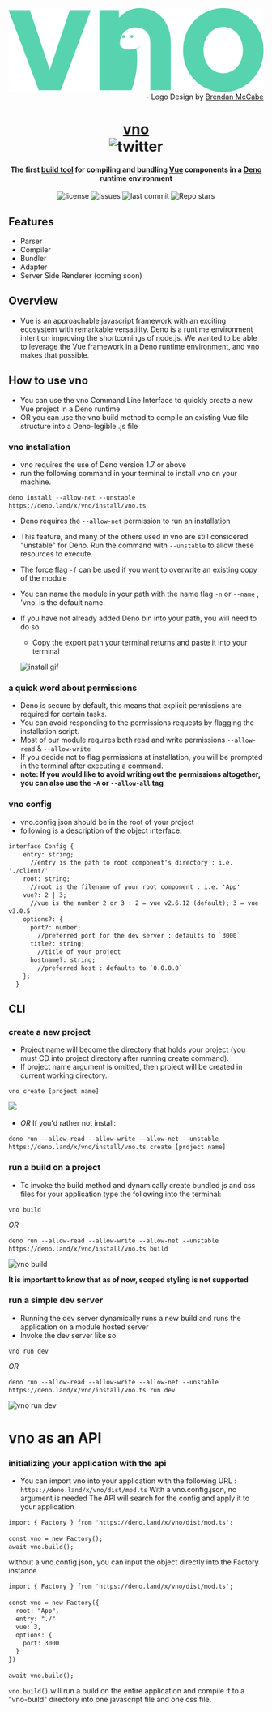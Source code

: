 <img src="./assets/vnologo.svg"
     alt="vno logo"
     style="float: left; margin-right: 10px;" />

<p align='right'> - Logo Design by <a href='https://www.behance.net/bmccabe'>Brendan McCabe</a></p>
<h1 align="center">
	<a href='https://www.vno.land'>vno</a> <br/>
	<img alt="twitter" src="https://img.shields.io/twitter/follow/vno_land?label=%40vno_land&logoColor=%2357d3af&style=social"></h1>
	<h4 align='center'> The first <a href='https://deno.land/x/vno'>build tool</a> for compiling and bundling <a href='https://github.com/vuejs'>Vue</a> components in a <a href='https://github.com/denoland'>Deno</a> runtime environment</h4>

<p align="center">
  <img alt="license" src="https://img.shields.io/github/license/oslabs-beta/vno?color=%2357d3af">
  <img alt="issues" src="https://img.shields.io/github/issues-raw/oslabs-beta/vno?color=yellow">
  <img alt="last commit" src="https://img.shields.io/github/last-commit/oslabs-beta/vno?color=%2357d3af">
  <img alt="Repo stars" src="https://img.shields.io/github/stars/oslabs-beta/vno?logoColor=%2334495e&style=social"> 
</p>

## Features

- Parser
- Compiler
- Bundler
- Adapter
- Server Side Renderer (coming soon)

## Overview

- Vue is an approachable javascript framework with an exciting ecosystem with remarkable versatility. Deno is a runtime environment intent on improving the shortcomings of node.js. We wanted to be able to leverage the Vue framework in a Deno runtime environment, and vno makes that possible.

## How to use vno

- You can use the vno Command Line Interface to quickly create a new Vue project in a Deno runtime
- OR you can use the vno build method to compile an existing Vue file structure into a Deno-legible .js file

### vno installation

- vno requires the use of Deno version 1.7 or above
- run the following command in your terminal to install vno on your machine.

```
deno install --allow-net --unstable https://deno.land/x/vno/install/vno.ts
```

- Deno requires the `--allow-net` permission to run an installation
- This feature, and many of the others used in vno are still considered "unstable" for Deno. Run the command with `--unstable` to allow these resources to execute.
- The force flag `-f` can be used if you want to overwrite an existing copy of the module
- You can name the module in your path with the name flag `-n` or `--name` , 'vno' is the default name.
- If you have not already added Deno bin into your path, you will need to do so.

  - Copy the export path your terminal returns and paste it into your terminal

  ![install gif](https://media.giphy.com/media/LVokebNuReGJuwU13R/giphy.gif)

### a quick word about permissions

- Deno is secure by default, this means that explicit permissions are required for certain tasks.
- You can avoid responding to the permissions requests by flagging the installation script.
- Most of our module requires both read and write permissions `--allow-read` & `--allow-write`
- If you decide not to flag permissions at installation, you will be prompted in the terminal after executing a command.
- **note: If you would like to avoid writing out the permissions altogether, you can also use the `-A` or `--allow-all` tag**

### vno config

- vno.config.json should be in the root of your project
- following is a description of the object interface:

```
interface Config {
    entry: string;
      //entry is the path to root component's directory : i.e. './client/'
    root: string;
      //root is the filename of your root component : i.e. 'App'
    vue?: 2 | 3;
      //vue is the number 2 or 3 : 2 = vue v2.6.12 (default); 3 = vue v3.0.5 
    options?: {
      port?: number;
        //preferred port for the dev server : defaults to `3000`
      title?: string;
        //title of your project
      hostname?: string;
        //preferred host : defaults to `0.0.0.0`
    };
  }
```

## CLI

### create a new project

- Project name will become the directory that holds your project (you must CD into project directory after running create command). 
- If project name argument is omitted, then project will be created in current working directory. 

```
vno create [project name]
```

![](https://i.ibb.co/Fw5Sp7n/vno-create.gif)

- _OR_ If you'd rather not install:

```
deno run --allow-read --allow-write --allow-net --unstable https://deno.land/x/vno/install/vno.ts create [project name]
```

### run a build on a project

- To invoke the build method and dynamically create bundled js and css files for your application type the following into the terminal:

```
vno build
```

_OR_

```
deno run --allow-read --allow-write --allow-net --unstable https://deno.land/x/vno/install/vno.ts build
```

![vno build](https://i.ibb.co/jgRFXvc/vno-build.gif)

**It is important to know that as of now, scoped styling is not supported**

### run a simple dev server

- Running the dev server dynamically runs a new build and runs the application on a module hosted server
- Invoke the dev server like so:

```
vno run dev
```

_OR_

```
deno run --allow-read --allow-write --allow-net --unstable https://deno.land/x/vno/install/vno.ts run dev
```

![vno run dev](https://i.ibb.co/RckD0Tm/vno-run-dev.gif)

# vno as an API

### initializing your application with the api

- You can import vno into your application with the following URL : `https://deno.land/x/vno/dist/mod.ts`
With a vno.config.json, no argument is needed
The API will search for the config and apply it to your application

```
import { Factory } from 'https://deno.land/x/vno/dist/mod.ts';

const vno = new Factory();
await vno.build();
```

without a vno.config.json, you can input the object directly into the Factory instance

```
import { Factory } from 'https://deno.land/x/vno/dist/mod.ts';

const vno = new Factory({
  root: "App",
  entry: "./"
  vue: 3,
  options: {
    port: 3000
  }
})

await vno.build();
```

`vno.build()` will run a build on the entire application and compile it to a "vno-build" directory into one javascript file and one css file.
